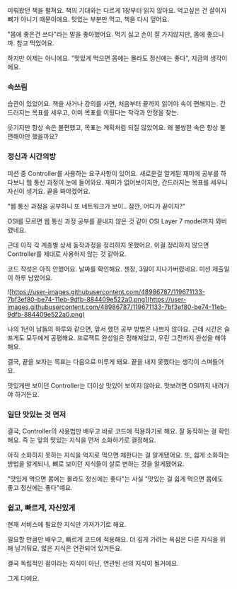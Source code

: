 미뤄왔던 책을 펼쳐요. 책의 기대와는 다르게 1장부터 읽지 않아요. 먹고싶은 건 살이지 뼈가 아니기 때문이에요. 맛있는 부분만 먹고, 책을 다시 덮어요.

"몸에 좋은건 쓰다"라는 말을 좋아했어요. 먹기 싫고 손이 잘 가지않지만, 몸에 좋으니까. 참고 먹었어요. 

하지만 이제는 아니에요. "맛있게 먹으면 몸에는 몰라도 정신에는 좋다", 지금의 생각이에요.

### 속쓰림

습관이 있었어요. 책을 사거나 강의를 사면, 처음부터 끝까지 읽어야 속이 편해지는. 간드러지는 목표를 세우고, 이미 목표를 이뤘다는 착각과 안정을 찾는. 

웃기지만 항상 속은 불편했고, 목표는 계획처럼 되질 않았어요. 왜 불쌍한 속은 항상 불편해야만 했을까요? 

### 정신과 시간의방

 미션 중 Controller를 사용하는 요구사항이 있어요. 새로운걸 알게된 재미에 공부를 하다보니 웹 통신 과정이 눈에 들어와요. 재미가 없어보이지만, 간드러지는 목표를 세우니 자신이 생겨요. 끝을 봐야겠어요. 

"웹 통신 과정을 공부하니 또 네트워크가 보이.. 잠깐, 어디가 끝이지?"

OSI를 모르면 웹 통신 과정 공부를 끝내지 않은 것 같아 OSI Layer 7 model까지 와버렸네요.

근데 아직 각 계층별 상세 동작과정을 정리하지 못했어요. 이걸 정리하지 않으면 Controller를 제대로 사용하지 않는 것 같아요.

코드 작성은 아직 안했어요. 날짜를 확인해요. 젠장, 3일이 지나가버렸네요. 미션 제출일이 하루 남았어요.

![https://user-images.githubusercontent.com/48986787/119671133-7bf3ef80-be74-11eb-9dfb-884409e522a0.png](https://user-images.githubusercontent.com/48986787/119671133-7bf3ef80-be74-11eb-9dfb-884409e522a0.png)

나의 1년이 남들의 하루와 같으면, 앞서 했던 공부 방법은 나쁘지 않아요. 근데 시간은 슬프게도 모두에게 공평해요. 프로젝트 완성일은 정해져있고, 우린 그전까지 완성을 해야해요.

결국, 끝을 보자는 목표는 다음으로 미루게 돼요. 끝을 내지 못했다는 생각이 스며들어요.

맛있게만 보이던 Controller는 더이상 맛있어 보이지 않아요. 맛보려면 OSI까지 내려가야 하거든요. 

### 일단 맛있는 것 먼저

 결국, Controller의 사용법만 배우고 바로 코드에 적용하기로 해요. 잘 동작하는 걸 확인해요. 즉 눈 앞의 맛있는 지식을 먼저 소화하기로 결정해요. 

아직 소화하지 못하는 지식을 억지로 먹으면 체한다는 걸 알게됐어요. 또, 쉽게 소화하는 방법을 알게되니, 뼈로 보이던 지식들이 살로 변하는 것을 알게됐어요.

"맛있게 먹으면 몸에는 몰라도 정신에는 좋다"는 사실 "맛있는 걸 쉽게 먹으면 몸에도 좋고 정신에는 좋다"예요. 

### 쉽고, 빠르게, 자신있게

현재 서비스에 필요한 지식만 가져가기로 해요.

필요할 만큼만 배우고, 빠르게 코드에 적용해요. 더 깊게 가려는 욕심은 다른 지식을 위해 남겨둬요. 많은 지식은 연관되어 있거든요.

결국 독립적인 점이라는 지식이 아닌, 연관된 선의 지식이 될거에요. 

그게 다에요.
